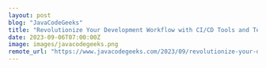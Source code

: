 ```yaml
---
layout: post
blog: "JavaCodeGeeks"
title: "Revolutionize Your Development Workflow with CI/CD Tools and Technologies"
date: 2023-09-06T07:00:00Z
image: images/javacodegeeks.png
remote_url: "https://www.javacodegeeks.com/2023/09/revolutionize-your-development-workflow-with-ci-cd-tools-and-technologies.html"
---
```

